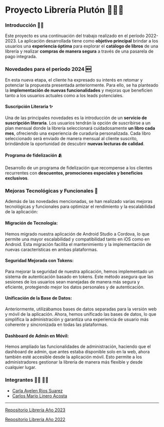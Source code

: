 # Proyecto Librería Plutón 🧑🏻‍🚀

### Introducción ✍🏻
Este proyecto es una continuación del trabajo realizado en el período 2022-2023. La aplicación desarrollada tiene como **objetivo principal** brindar a los usuarios una **experiencia óptima** para explorar el **catálogo de libros** de una librería y realizar **compras de manera segura** a través de una pasarela de pago integrada.

### Novedades para el período 2024 🆕
En esta nueva etapa, el cliente ha expresado su interés en retomar y potenciar la propuesta presentada anteriormente. Para ello, se ha planteado la **implementación de nuevas funcionalidades** y mejoras que beneficien tanto a los usuarios actuales como a los leads potenciales.

#### Suscripción Literaria ✨
Una de las principales novedades es la introducción de un **servicio de suscripción literaria**. Los usuarios tendrán la opción de suscribirse a un plan mensual donde la librería seleccionará cuidadosamente **un libro cada mes**, ofreciendo una experiencia de curaduría personalizada. Cada libro seleccionado será enviado de manera mensual al cliente suscrito, brindándole la oportunidad de descubrir **nuevas lecturas de calidad**.

#### Programa de fidelización 🫂
Desarrollo de un programa de fidelización que recompense a los clientes recurrentes con **descuentos, promociones especiales y beneficios exclusivos**.

### Mejoras Tecnológicas y Funcionales 🔧

Además de las novedades mencionadas, se han realizado varias mejoras tecnológicas y funcionales para optimizar el rendimiento y la escalabilidad de la aplicación:

#### Migración de Tecnología: 
Hemos migrado nuestra aplicación de Android Studio a Cordova, lo que permite una mayor escalabilidad y compatibilidad tanto en iOS como en Android. Esta migración facilita el mantenimiento y la implementación de nuevas características en ambas plataformas.

#### Seguridad Mejorada con Tokens: 
Para mejorar la seguridad de nuestra aplicación, hemos implementado un sistema de autenticación basado en tokens. Este método asegura que las sesiones de los usuarios sean manejadas de manera más segura y eficiente, protegiendo mejor los datos personales y de autenticación.

#### Unificación de la Base de Datos: 
Anteriormente, utilizábamos bases de datos separadas para la versión web y móvil de la aplicación. Ahora, hemos unificado las bases de datos, lo que simplifica la administración y garantiza una experiencia de usuario más coherente y sincronizada en todas las plataformas.

#### Dashboard de Admin en Móvil: 
Hemos ampliado las funcionalidades de administración, haciendo que el dashboard de admin, que antes estaba disponible solo en la web, ahora también esté accesible desde la aplicación móvil. Esto permite a los administradores gestionar la librería de manera más flexible y desde cualquier lugar.


### Integrantes 👩🏻 🧑🏻

- [Carla Ayelen Rios Suarez](https://github.com/carlariossuarez)
- [Carlos Mario Linero Acosta](https://github.com/carlos-linero)

***
[Repositorio Librería Año 2023](https://github.com/Proyectos-ISPC/proyecto-app-mobile)
 
[Repositorio Librería Año 2022](https://github.com/proyectos-tsdwad/integrador-modulo-fullstack)
